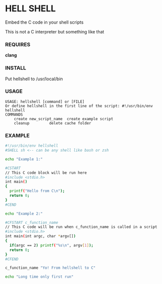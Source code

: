 # HELL SHELL

Embed the C code in your shell scripts

This is not a C interpreter but something like that

### REQUIRES

**clang**

### INSTALL

Put hellshell to /usr/local/bin

### USAGE
```
USAGE: hellshell [command] or [FILE]
Or define hellshell in the first line of the script: #!/usr/bin/env hellshell
COMMANDS
	create new_script_name	create example script
	cleanup			delete cache folder
```

### EXAMPLE

```bash
#!/usr/bin/env hellshell
#SHELL sh <-- can be any shell like bash or zsh

echo "Example 1:"

#CSTART
// This C code block will be run here
#include <stdio.h>
int main()
{
  printf("Hello from C\n");
  return 0;
}
#CEND

echo "Example 2:"

#CFSTART c_function_name
// This C code will be run when c_function_name is called in a script
#include <stdio.h>
int main(int argc, char *argv[])
{
  if(argc == 2) printf("%s\n", argv[1]);
  return 0;
}
#CFEND

c_function_name "Yo! From hellshell to C"

echo "Long time only first run"

```
